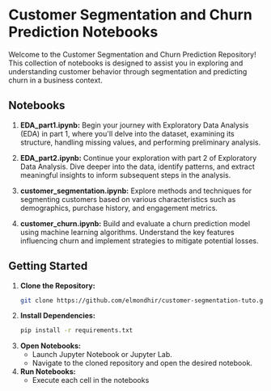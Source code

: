 # Customer Segmentation and Churn Prediction Notebooks

Welcome to the Customer Segmentation and Churn Prediction Repository! This collection of notebooks is designed to assist you in exploring and understanding customer behavior through segmentation and predicting churn in a business context.

## Notebooks

1. **EDA_part1.ipynb:** Begin your journey with Exploratory Data Analysis (EDA) in part 1, where you'll delve into the dataset, examining its structure, handling missing values, and performing preliminary analysis.

2. **EDA_part2.ipynb:** Continue your exploration with part 2 of Exploratory Data Analysis. Dive deeper into the data, identify patterns, and extract meaningful insights to inform subsequent steps in the analysis.

3. **customer_segmentation.ipynb:** Explore methods and techniques for segmenting customers based on various characteristics such as demographics, purchase history, and engagement metrics.

4. **customer_churn.ipynb:** Build and evaluate a churn prediction model using machine learning algorithms. Understand the key features influencing churn and implement strategies to mitigate potential losses.

## Getting Started

1. **Clone the Repository:**
   ```bash
   git clone https://github.com/elmondhir/customer-segmentation-tuto.git

2. **Install Dependencies:**
   ```bash
   pip install -r requirements.txt

2. **Open Notebooks:**
    - Launch Jupyter Notebook or Jupyter Lab.
    - Navigate to the cloned repository and open the desired notebook.
2. **Run Notebooks:**
    - Execute each cell in the notebooks
